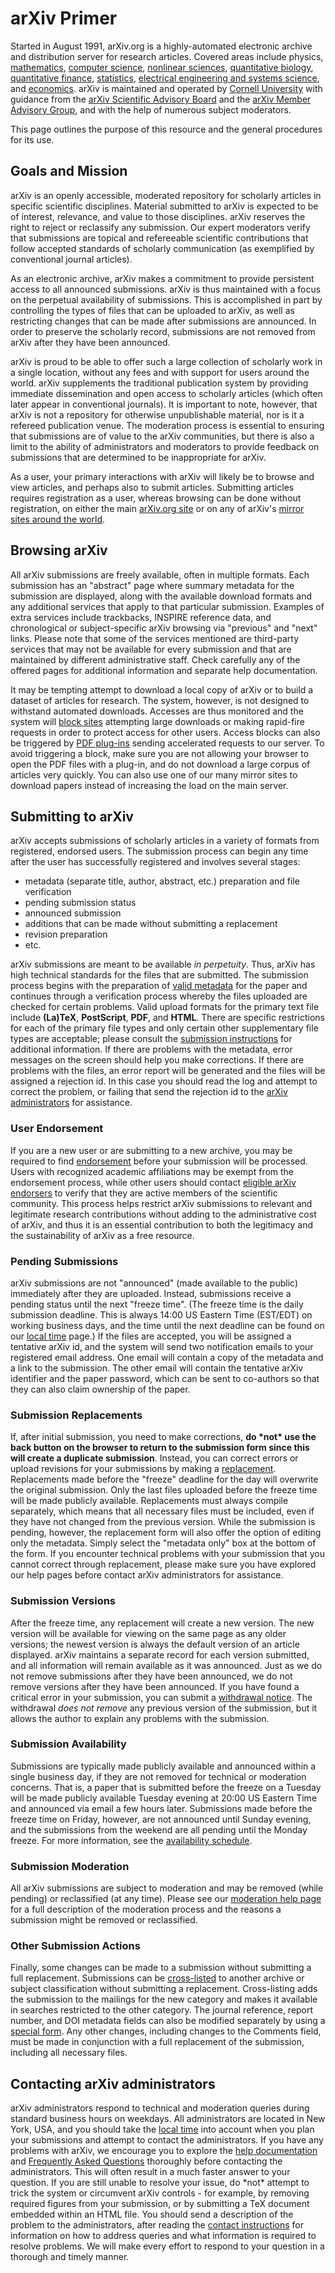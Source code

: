 arXiv Primer
============

Started in August 1991, arXiv.org is a
highly-automated electronic archive and distribution server for research
articles. Covered areas include physics, [mathematics](/archive/math),
[computer science](/archive/cs), [nonlinear sciences](/archive/nlin),
[quantitative biology](/archive/q-bio), [quantitative
finance](/archive/q-fin), [statistics](/archive/stat), [electrical
engineering and systems science](/archive/eess), and
[economics](/archive/econ). arXiv is maintained and operated by 
[Cornell University](https://www.cornell.edu/) with
guidance from the [arXiv Scientific Advisory
Board](/help/scientific_ad_board) and the [arXiv Member Advisory
Group](https://confluence.cornell.edu/display/arxivpub/Member+Advisory+Board), and with the help
of numerous subject moderators.

This page outlines the purpose of this resource and the general
procedures for its use.

Goals and Mission
-----------------

arXiv is an openly accessible, moderated repository for scholarly
articles in specific scientific disciplines. Material submitted to arXiv
is expected to be of interest, relevance, and value to those
disciplines. arXiv reserves the right to reject or reclassify any
submission. Our expert moderators verify that submissions
are topical and refereeable scientific contributions that follow
accepted standards of scholarly communication (as exemplified by
conventional journal articles).

As an electronic archive, arXiv makes a commitment to provide persistent
access to all announced submissions. arXiv is thus maintained with a
focus on the perpetual availability of submissions. This is accomplished
in part by controlling the types of files that can be uploaded to arXiv,
as well as restricting changes that can be made after submissions are
announced. In order to preserve the scholarly record, submissions are
not removed from arXiv after they have been announced.

arXiv is proud to be able to offer such a large collection of scholarly
work in a single location, without any fees and with support for users
around the world. arXiv supplements the traditional publication system
by providing immediate dissemination and open access to scholarly
articles (which often later appear in conventional journals). It is
important to note, however, that arXiv is not a repository for otherwise
unpublishable material, nor is it a refereed publication venue. The
moderation process is essential to ensuring that submissions are of
value to the arXiv communities, but there is also a limit to the ability
of administrators and moderators to provide feedback on submissions that
are determined to be inappropriate for arXiv.

As a user, your primary interactions with arXiv will likely be to browse
and view articles, and perhaps also to submit articles. Submitting
articles requires registration as a user, whereas browsing can be done
without registration, on either the main [arXiv.org
site](http://arxiv.org) or on any of arXiv's [mirror sites around the
world](/help/mirrors).

Browsing arXiv
--------------

All arXiv submissions are freely available, often in multiple formats.
Each submission has an "abstract" page where summary metadata for the
submission are displayed, along with the available download formats and
any additional services that apply to that particular submission.
Examples of extra services include trackbacks, INSPIRE reference data,
and chronological or subject-specific arXiv browsing via "previous" and
"next" links. Please note that some of the services mentioned are
third-party services that may not be available for every submission and
that are maintained by different administrative staff. Check carefully
any of the offered pages for additional information and separate help
documentation.

It may be tempting attempt to download a local copy of arXiv or to build
a dataset of articles for research. The system, however, is not designed
to withstand automated downloads. Accesses are thus monitored and the
system will [block sites](robots) attempting large
downloads or making rapid-fire requests in order to protect access for
other users. Access blocks can also be triggered by [PDF
plug-ins](pdf#plugin) sending accelerated requests to our server. To
avoid triggering a block, make sure you are not allowing your browser to
open the PDF files with a plug-in, and do not download a large corpus of
articles very quickly. You can also use one of our many mirror sites to
download papers instead of increasing the load on the main server.

Submitting to arXiv
-------------------

arXiv accepts submissions of scholarly articles in a variety of formats
from registered, endorsed users. The submission process can begin any
time after the user has successfully registered and involves several
stages:

-   metadata (separate title, author, abstract, etc.) preparation and
    file verification
-   pending submission status
-   announced submission
-   additions that can be made without submitting a replacement
-   revision preparation
-   etc.

arXiv submissions are meant to be available *in perpetuity*. Thus, arXiv
has high technical standards for the files that are submitted. The
submission process begins with the preparation of [valid metadata](prep)
for the paper and continues through a verification process whereby the
files uploaded are checked for certain problems. Valid upload formats
for the primary text file include **(La)TeX**, **PostScript**, **PDF**,
and **HTML**. There are specific restrictions for each of the primary
file types and only certain other supplementary file types are
acceptable; please consult the [submission instructions](submit) for
additional information. If there are problems with the metadata, error
messages on the screen should help you make corrections. If there are
problems with the files, an error report will be generated and the files
will be assigned a rejection id. In this case you should read the log
and attempt to correct the problem, or failing that send the rejection
id to the [arXiv administrators](contact) for assistance.

### User Endorsement

If you are a new user or are submitting to a new archive, you may be
required to find [endorsement](endorsement) before your submission will
be processed. Users with recognized academic affiliations may be exempt
from the endorsement process, while other users should contact [eligible
arXiv endorsers](endorsement#request) to verify that they are active
members of the scientific community. This process helps restrict arXiv
submissions to relevant and legitimate research contributions without
adding to the administrative cost of arXiv, and thus it is an essential
contribution to both the legitimacy and the sustainability of arXiv as a
free resource.

### Pending Submissions

arXiv submissions are not "announced" (made available to the public)
immediately after they are uploaded. Instead, submissions receive a
pending status until the next "freeze time". (The freeze time is the
daily submission deadline. This is always 14:00 US Eastern Time
(EST/EDT) on working business days, and the time until the next deadline
can be found on our [local time](../localtime) page.) If the files are
accepted, you will be assigned a tentative arXiv id, and the system will
send two notification emails to your registered email address. One email
will contain a copy of the metadata and a link to the submission. The
other email will contain the tentative arXiv identifier and the paper
password, which can be sent to co-authors so that they can also claim
ownership of the paper.

### Submission Replacements

If, after initial submission, you need to make corrections, **do \*not\*
use the back button on the browser to return to the submission form
since this will create a duplicate submission**. Instead, you can
correct errors or upload revisions for your submissions by making a
[replacement](replace). Replacements made before the "freeze" deadline
for the day will overwrite the original submission. Only the last files
uploaded before the freeze time will be made publicly available.
Replacements must always compile separately, which means that all
necessary files must be included, even if they have not changed from the
previous version. While the submission is pending, however, the
replacement form will also offer the option of editing only the
metadata. Simply select the "metadata only" box at the bottom of the
form. If you encounter technical problems with your submission that you
cannot correct through replacement, please make sure you have explored
our help pages before contact arXiv administrators for assistance.

### Submission Versions

After the freeze time, any replacement will create a new version. The
new version will be available for viewing on the same page as any older
versions; the newest version is always the default version of an article
displayed. arXiv maintains a separate record for each version submitted,
and all information will remain available as it was announced. Just as
we do not remove submissions after they have been announced, we do not
remove versions after they have been announced. If you have found a
critical error in your submission, you can submit a [withdrawal
notice](withdraw). The withdrawal *does not remove* any previous version
of the submission, but it allows the author to explain any problems with
the submission.

### Submission Availability

Submissions are typically made publicly available and announced within a
single business day, if they are not removed for technical or moderation
concerns. That is, a paper that is submitted before the freeze on a
Tuesday will be made publicly available Tuesday evening at 20:00 US
Eastern Time and announced via email a few hours later. Submissions made
before the freeze time on Friday, however, are not announced until
Sunday evening, and the submissions from the weekend are all pending
until the Monday freeze. For more information, see the [availability
schedule](submit#availability).

### Submission Moderation

All arXiv submissions are subject to moderation and may be removed
(while pending) or reclassified (at any time). Please see our
[moderation help page](moderation) for a full description of the
moderation process and the reasons a submission might be removed or
reclassified.

### Other Submission Actions

Finally, some changes can be made to a submission without submitting a
full replacement. Submissions can be [cross-listed](cross) to another
archive or subject classification without submitting a replacement.
Cross-listing adds the submission to the mailings for the new category
and makes it available in searches restricted to the other category. The
journal reference, report number, and DOI metadata fields can also be
modified separately by using a [special form](jref). Any other changes,
including changes to the Comments field, must be made in conjunction
with a full replacement of the submission, including all necessary
files.

Contacting arXiv administrators
-------------------------------

arXiv administrators respond to technical and moderation queries during
standard business hours on weekdays. All administrators are located in
New York, USA, and you should take the [local time](../localtime) into
account when you plan your submissions and attempt to contact the
administrators. If you have any problems with arXiv, we encourage you to
explore the [help documentation](toc) and [Frequently Asked
Questions](faq/index) thoroughly before contacting the administrators.
This will often result in a much faster answer to your question. If you
are still unable to resolve your issue, do \*not\* attempt to trick the
system or circumvent arXiv controls - for example, by removing required
figures from your submission, or by submitting a TeX document embedded
within an HTML file. You should send a description of the problem to the
administrators, after reading the [contact instructions](contact) for
information on how to address queries and what information is required
to resolve problems. We will make every effort to respond to your
question in a thorough and timely manner.
